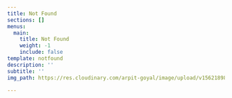 ```yaml
---
title: Not Found
sections: []
menus:
  main:
    title: Not Found
    weight: -1
    include: false
template: notfound
description: ''
subtitle: ''
img_path: https://res.cloudinary.com/arpit-goyal/image/upload/v1562189852/pirate.png

---
```

